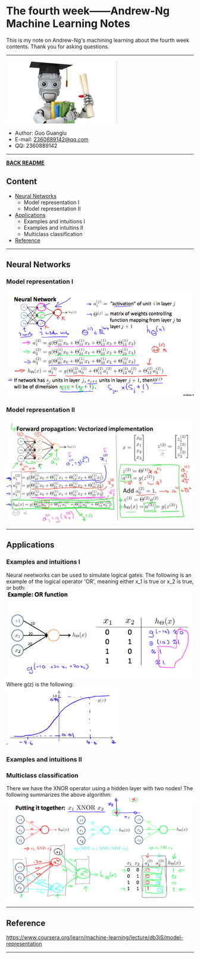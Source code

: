 # The fourth week——Andrew-Ng Machine Learning Notes  
This is my note on Andrew-Ng's machining learning about the fourth week contents. Thank you for asking questions.

***
[![](/picture/the_first_week/fig_ML.jpg)][Andrew-Ng-coursera]  
- Author: Guo Guanglu  
- E-mail: 2360889142@qq.com
- QQ: 2360889142  

*** 
[**BACK README**](README.md)  

## Content  
* [Neural Networks](#neural-networks)
	* Model representation I  
	* Model representation II  
* [Applications](#applications)  
	* Examples and intuitions I  
	* Examples and intuitins II  
	* Multiclass classification  
* [Reference](#reference)
	
***  
Neural Networks  
-----  
### Model representation I  
![](/picture/the_fourth_week/neural_networks1.png)    

### Model representation II  
![](/picture/the_fourth_week/neural_networks2.png)    

***  
Applications  
------  
### Examples and intuitions I  
Neural neetworks can be used to simulate logical gates. The following is an example of the logical operator 'OR', meaning either x_1 is true or x_2 is true, or both:  
![](/picture/the_fourth_week/neural_networks3.png)  
Where g(z) is the following:  
![](/picture/the_fourth_week/neural_networks4.png)  
### Examples and intuitions II  

### Multiclass classification  
There we have the XNOR operator using a hidden layer with two nodes! The following summarizes the above algorithm:  
![](/picture/the_fourth_week/neural_networks5.png)  

***
Reference  
----  
https://www.coursera.org/learn/machine-learning/lecture/db3jS/model-representation  

---------------------------------------------------------
[Andrew-Ng-coursera]:https://www.coursera.org/learn/machine-learning/lecture/db3jS/model-representation "Andrew Ng coursera"

